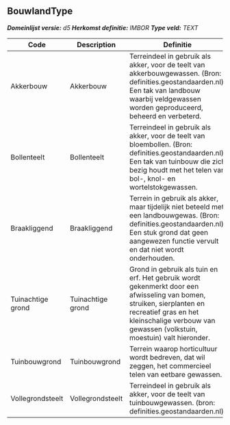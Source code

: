 ﻿## BouwlandType

*__Domeinlijst versie:__ d5*
*__Herkomst definitie:__ IMBOR*
*__Type veld:__ TEXT*

|__Code__ |__Description__ |__Definitie__	|
|	---	|	---	|   ---	| 
| Akkerbouw | Akkerbouw | Terreindeel in gebruik als akker, voor de teelt van akkerbouwgewassen. (Bron: definities.geostandaarden.nl). Een tak van landbouw waarbij veldgewassen worden geproduceerd, beheerd en verbeterd. |
| Bollenteelt | Bollenteelt | Terreindeel in gebruik als akker, voor de teelt van bloembollen. (Bron: definities.geostandaarden.nl). Een tak van tuinbouw die zich bezig houdt met het telen van bol-, knol- en wortelstokgewassen. |
| Braakliggend | Braakliggend | Terrein in gebruik als akker, maar tijdelijk niet beteeld met een landbouwgewas. (Bron: definities.geostandaarden.nl). Een stuk grond dat geen aangewezen functie vervult en dat niet wordt onderhouden. |
| Tuinachtige grond | Tuinachtige grond | Grond in gebruik als tuin en erf. Het gebruik wordt gekenmerkt door een afwisseling van bomen, struiken, sierplanten en recreatief gras en het kleinschalige verbouw van gewassen (volkstuin, moestuin) valt hieronder. |
| Tuinbouwgrond | Tuinbouwgrond | Terrein waarop horticultuur wordt bedreven, dat wil zeggen, het commercieel telen van eetbare gewassen. |
| Vollegrondsteelt | Vollegrondsteelt | Terreindeel in gebruik als akker, voor de teelt van tuinbouwgewassen. (bron: definities.geostandaarden.nl) |
